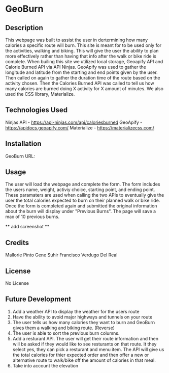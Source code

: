 # GeoBurn

## Description

This webpage was built to assist the user in dertermining how many calories a specific route will burn. This site is meant for to be used only for the activities, walking and biking. This will give the user the ability to plan more effectively rather than having that info after the walk or bike ride is complete. When builing this site we utilized local storage, Geoapify API and Calorie Burned API via API Ninjas.  GeoApify was used to gather the longitude and latitude from the starting and end points given by the user.  Then called on again to gather the duration time of the route based on the activity chosen.  Then the Calories Burned API was called to tell us how many calories are burned doing X activity for X amount of minutes.  We also used the CSS library, Materialize.  

## Technologies Used 
Ninjas API - https://api-ninjas.com/api/caloriesburned
GeoApify - https://apidocs.geoapify.com/
Materialize - https://materializecss.com/

## Installation

GeoBurn URL: 

## Usage

The user will load the webpage and complete the form.  The form includes the users name, weight, activiy choice, starting point, and ending point.  These paramaters are used when calling the two APIs to eventually give the user the total calories expected to burn on their planned walk or bike ride.  Once the form is completed again and submitted the original information about the burn will display under "Previous Burns".  The page will save a max of 10 previous burns.  

**  add screenshot  **


## Credits

Mallorie Pinto
Gene Suhir
Francisco Verdugo Del Real

## License

No License 

## Future Development

1. Add a weather API to display the weather for the users route 
2. Have the ability to avoid major highways and tunnels on your route
3. The user tells us how many calories they want to burn and GeoBurn gives them a walking and biking route. (Reverse)
4. The user is able to sort the previous burn columns. 
5. Add a resturant API.  The user will get their route information and then will be asked if they would like to see resturants on that route.  It they select yes, they can pick a resturant and menu item.  The API will give us the total calories for thier expected order and then offer a new or alternative route to walk/bike off the amount of calories in that meal.  
6. Take into account the elevation


